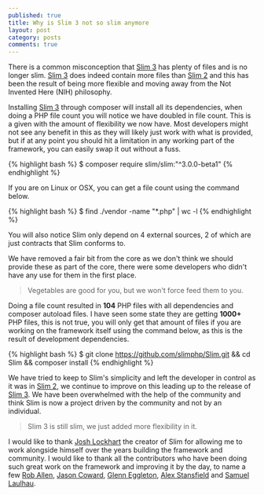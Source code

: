 ```yaml
---
published: true
title: Why is Slim 3 not so slim anymore
layout: post
category: posts
comments: true
---
```


There is a common misconception that [Slim 3][] has plenty of files and is no longer slim. [Slim 3][] does indeed contain more files than [Slim 2][] and this has been the result of being more flexible and moving away from the Not Invented Here (NIH) philosophy.

Installing [Slim 3][] through composer will install all its dependencies, when doing a PHP file count you will notice we have doubled in file count. This is a given with the amount of flexibility we now have. Most developers might not see any benefit in this as they will likely just work with what is provided, but if at any point you should hit a limitation in any working part of the framework, you can easily swap it out without a fuss.

{% highlight bash %}
$ composer require slim/slim:"^3.0.0-beta1"
{% endhighlight %}

If you are on Linux or OSX, you can get a file count using the command below.

{% highlight bash %}
$ find ./vendor -name "*.php" | wc -l
{% endhighlight %}

You will also notice Slim only depend on 4 external sources, 2 of which are just contracts that Slim conforms to. 

We have removed a fair bit from the core as we don't think we should provide these as part of the core, there were some developers who didn't have any use for them in the first place.

> Vegetables are good for you, but we won't force feed them to you.

Doing a file count resulted in **104** PHP files with all dependencies and composer autoload files. I have seen some state they are getting **1000+** PHP files, this is not true, you will only get that amount of files if you are working on the framework itself using the command below, as this is the result of development dependencies.

{% highlight bash %}
$ git clone https://github.com/slimphp/Slim.git && cd Slim && composer install
{% endhighlight %}

We have tried to keep to Slim's simplicity and left the developer in control as it was in [Slim 2][], we continue to improve on this leading up to the release of [Slim 3][]. We have been overwhelmed with the help of the community and think Slim is now a project driven by the community and not by an individual.

> Slim 3 is still slim, we just added more flexibility in it.

I would like to thank [Josh Lockhart][josh] the creator of Slim for allowing me to work alongside himself over the years building the framework and community. I would like to thank all the contributors who have been doing such great work on the framework and improving it by the day, to name a few [Rob Allen][rob], [Jason Coward][jason], [Glenn Eggleton][glenn], [Alex Stansfield][alex] and [Samuel Laulhau][samuel].

[Slim 3]: http://www.slimframework.com/docs
[Slim 2]: http://www.slimframeworks.com/
[josh]: https://twitter.com/codeguy
[rob]: https://twitter.com/akrabat
[jason]: https://twitter.com/drumshaman
[glenn]: https://twitter.com/geggleto
[alex]: https://twitter.com/SirMuttley
[samuel]: https://twitter.com/_samuel_
